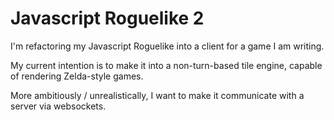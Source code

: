 Javascript Roguelike 2
======================

I'm refactoring my Javascript Roguelike into a client for a game I am writing.

My current intention is to make it into a non-turn-based tile engine, capable
of rendering Zelda-style games.

More ambitiously / unrealistically, I want to make it communicate with a server
via websockets.
